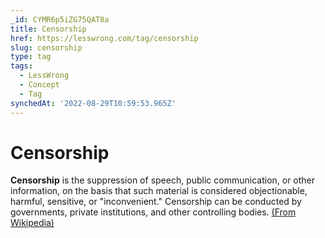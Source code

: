 ```yaml
---
_id: CYMR6p5iZG75QAT8a
title: Censorship
href: https://lesswrong.com/tag/censorship
slug: censorship
type: tag
tags:
  - LessWrong
  - Concept
  - Tag
synchedAt: '2022-08-29T10:59:53.965Z'
---
```


# Censorship

**Censorship** is the suppression of speech, public communication, or other information, on the basis that such material is considered objectionable, harmful, sensitive, or "inconvenient." Censorship can be conducted by governments, private institutions, and other controlling bodies. [(From Wikipedia)](https://en.wikipedia.org/wiki/Censorship)
